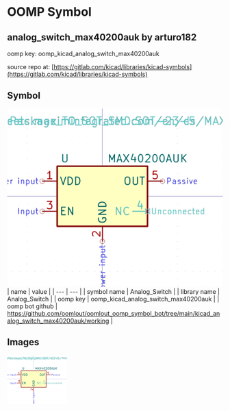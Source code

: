 # OOMP Symbol  
## analog_switch_max40200auk  by arturo182  
  
oomp key: oomp_kicad_analog_switch_max40200auk  
  
source repo at: [https://gitlab.com/kicad/libraries/kicad-symbols](https://gitlab.com/kicad/libraries/kicad-symbols)  
## Symbol  
  
[![working.png](working_600.png)](working.png)  
| name | value | 
| --- | --- | 
| symbol name | Analog_Switch | 
| library name | Analog_Switch | 
| oomp key | oomp_kicad_analog_switch_max40200auk | 
| oomp bot github | https://github.com/oomlout/oomlout_oomp_symbol_bot/tree/main/kicad_analog_switch_max40200auk/working | 
## Images  
  
[![working.png](working_140.png)](working.png)  
